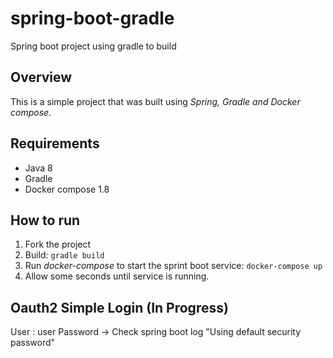 # spring-boot-gradle
Spring boot project using gradle to build

## Overview
This is a simple project that was built using *Spring, Gradle and Docker compose*.

## Requirements
* Java 8
* Gradle
* Docker compose 1.8

## How to run
1. Fork the project
2. Build: `gradle build`
4. Run *docker-compose* to start the sprint boot service: `docker-compose up`
5. Allow some seconds until service is running.

## Oauth2 Simple Login (In Progress)
User : user
Password -> Check spring boot log "Using default security password"
